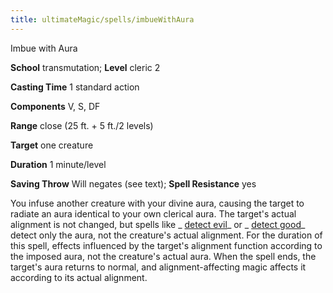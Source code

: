 ```yaml
---
title: ultimateMagic/spells/imbueWithAura
---
```

Imbue with Aura

**School** transmutation; **Level** cleric 2

**Casting Time** 1 standard action

**Components** V, S, DF

**Range** close (25 ft. + 5 ft./2 levels)

**Target** one creature

**Duration** 1 minute/level

**Saving Throw** Will negates (see text); **Spell Resistance** yes

You infuse another creature with your divine aura, causing the target to radiate an aura identical to your own clerical aura. The target's actual alignment is not changed, but spells like _ [detect evil](spells/detectEvil.md#_detect-evil)_ or _ [detect good](spells/detectGood.md#_detect-good)_ detect only the aura, not the creature's actual alignment. For the duration of this spell, effects influenced by the target's alignment function according to the imposed aura, not the creature's actual aura. When the spell ends, the target's aura returns to normal, and alignment-affecting magic affects it according to its actual alignment.

